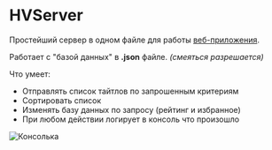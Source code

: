 # HVServer

Простейший сервер в одном файле для работы [веб-приложения](https://github.com/NM5Reimu/HViewer-App).

Работает с "базой данных" в **.json** файле. *(смеяться разрешается)*

Что умеет:
- Отправлять список тайтлов по запрошенным критериям
- Сортировать список 
- Изменять базу данных по запросу (рейтинг и избранное)
- При любом действии логирует в консоль что произошло

![Консолька](https://i.imgur.com/bj5PGP1.png)

